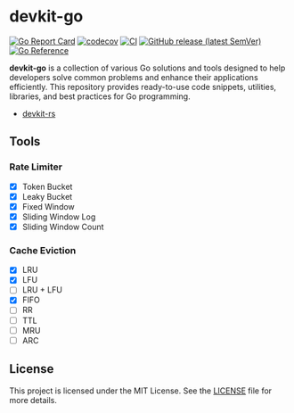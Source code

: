# devkit-go

[![Go Report Card](https://goreportcard.com/badge/github.com/hedon954/devkit-go)](https://goreportcard.com/report/github.com/hedon954/devkit-go)
[![codecov](https://codecov.io/gh/hedon954/devkit-go/graph/badge.svg?token=RtwHYWTrso)](https://codecov.io/gh/hedon954/devkit-go)
[![CI](https://github.com/hedon954/devkit-go/workflows/build/badge.svg)](https://github.com/hedon954/devkit-go/actions)
[![GitHub release (latest SemVer)](https://img.shields.io/github/v/release/hedon954/devkit-go?sort=semver)](https://github.com/hedon954/devkit-go/releases)
[![Go Reference](https://pkg.go.dev/badge/github.com/hedon954/devkit-go.svg)](https://pkg.go.dev/github.com/hedon954/devkit-go)

**devkit-go** is a collection of various Go solutions and tools designed to help developers solve common problems and enhance their applications efficiently. This repository provides ready-to-use code snippets, utilities, libraries, and best practices for Go programming.

- [devkit-rs](https://github.com/hedon954/devkit-rs)

## Tools

### Rate Limiter

- [x] Token Bucket
- [x] Leaky Bucket
- [x] Fixed Window
- [x] Sliding Window Log
- [x] Sliding Window Count

### Cache Eviction

- [x] LRU
- [x] LFU
- [ ] LRU + LFU
- [x] FIFO
- [ ] RR
- [ ] TTL
- [ ] MRU
- [ ] ARC

## License

This project is licensed under the MIT License. See the [LICENSE](LICENSE) file for more details.
